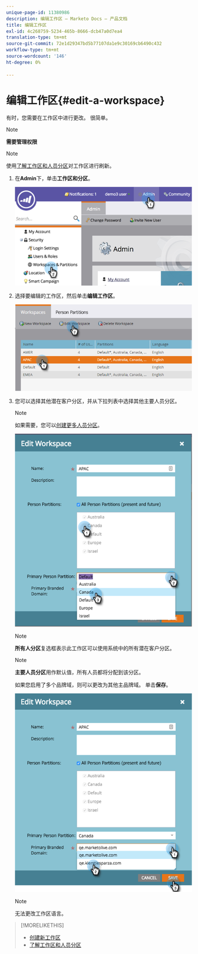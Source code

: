 ```yaml
---
unique-page-id: 11380986
description: 编辑工作区 — Marketo Docs — 产品文档
title: 编辑工作区
exl-id: 4c268759-5234-465b-8666-dcb47a0d7ea4
translation-type: tm+mt
source-git-commit: 72e1d29347bd5b77107da1e9c30169cb6490c432
workflow-type: tm+mt
source-wordcount: '146'
ht-degree: 0%

---
```


# 编辑工作区{#edit-a-workspace}

有时，您需要在工作区中进行更改。 很简单。

>[!NOTE]
>
>**需要管理权限**

>[!NOTE]
>
>使用[了解工作区和人员分区](/help/marketo/product-docs/administration/workspaces-and-person-partitions/understanding-workspaces-and-person-partitions.md)对工作区进行刷新。

1. 在&#x200B;**Admin**&#x200B;下，单击&#x200B;**工作区和分区**。

   ![](assets/image2014-9-17-11-3a59-3a11-1.png)

1. 选择要编辑的工作区，然后单击&#x200B;**编辑工作区**。

   ![](assets/two-7.png)

1. 您可以选择其他潜在客户分区，并从下拉列表中选择其他主要人员分区。

   >[!NOTE]
   >
   >如果需要，您可以[创建更多人员分区](/help/marketo/product-docs/administration/workspaces-and-person-partitions/create-a-person-partition.md)。

   ![](assets/three-7.png)

   >[!NOTE]
   >
   >**所有人分区**&#x200B;复选框表示此工作区可以使用系统中的所有潜在客户分区。

   >[!NOTE]
   >
   >**主要人员分区**&#x200B;用作默认值，所有人员都将分配到该分区。

   如果您启用了多个品牌域，则可以更改为其他主品牌域。 单击&#x200B;**保存**。

   ![](assets/four-6.png)

   >[!NOTE]
   >
   >无法更改工作区语言。

>[!MORELIKETHIS]
>
>* [创建新工作区](/help/marketo/product-docs/administration/workspaces-and-person-partitions/create-a-new-workspace.md)
>* [了解工作区和人员分区](/help/marketo/product-docs/administration/workspaces-and-person-partitions/understanding-workspaces-and-person-partitions.md)

